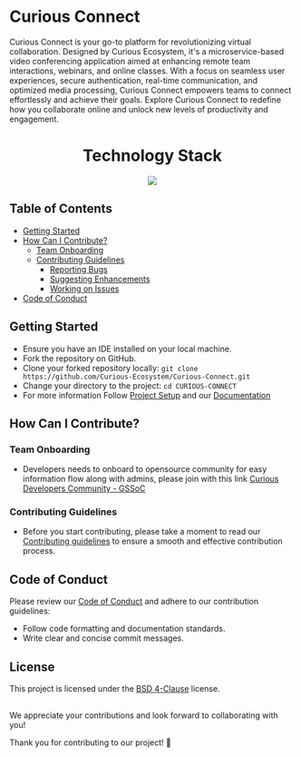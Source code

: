 # Curious Connect 

Curious Connect is your go-to platform for revolutionizing virtual collaboration. Designed by Curious Ecosystem, it's a microservice-based video conferencing application aimed at enhancing remote team interactions, webinars, and online classes. With a focus on seamless user experiences, secure authentication, real-time communication, and optimized media processing, Curious Connect empowers teams to connect effortlessly and achieve their goals. Explore Curious Connect to redefine how you collaborate online and unlock new levels of productivity and engagement.

<h1 align = "center"> Technology Stack </h1>
<p align="center">
  <a href="https://skillicons.dev">
    <img src="https://skillicons.dev/icons?i=git,html,tailwindcss,vite,mongodb,expressjs,react,nodejs,redis" />
  </a>
</p>

## Table of Contents

- [Getting Started](#getting-started)
- [How Can I Contribute?](#how-can-i-contribute)
  - [Team Onboarding](#team-onboarding)
  - [Contributing Guidelines](#contributing-guidelines)
    - [Reporting Bugs](/CONTRIBUTING.md#bug-reporting)
    - [Suggesting Enhancements](/CONTRIBUTING.md#suggesting-enhancements)
    - [Working on Issues](/CONTRIBUTING.md#working-on-issues)
- [Code of Conduct](#code-of-conduct)

## Getting Started

- Ensure you have an IDE installed on your local machine.
- Fork the repository on GitHub.
- Clone your forked repository locally: `git clone https://github.com/Curious-Ecosystem/Curious-Connect.git`
- Change your directory to the project: `cd CURIOUS-CONNECT`
- For more information Follow [Project Setup](docs/Project_Setup.md) and our [Documentation](docs/Overview.md)


## How Can I Contribute?

### Team Onboarding
- Developers needs to onboard to opensource community for easy information flow along with admins, please join with this link  [Curious Developers Community - GSSoC ](https://chat.whatsapp.com/FR0sVnpsSvL4J4l56vLdBN)</br>

### Contributing Guidelines

- Before you start contributing, please take a moment to read our [Contributing guidelines](./CONTRIBUTING.md) to ensure a smooth and effective contribution process.

## Code of Conduct

Please review our [Code of Conduct](./CODE_OF_CONDUCT.md) and adhere to our contribution guidelines:

- Follow code formatting and documentation standards.
- Write clear and concise commit messages.

## License

This project is licensed under the [BSD 4-Clause](./LICENSE.md) license.

##
We appreciate your contributions and look forward to collaborating with you!

Thank you for contributing to our project! 🚀